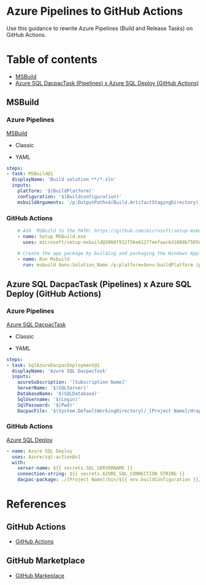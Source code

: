 # Azure Pipelines to GitHub Actions
Use this guidance to rewrite Azure Pipelines (Build and Release Tasks) on GitHub Actions.

Table of contents
=================

<!--ts-->
   * [MSBuild](#MSBuild)
   * [Azure SQL DacpacTask (Pipelines) x Azure SQL Deploy (GitHub Actions)](#azure-sql-dacpactask-pipelines-x-azure-sql-deploy-github-actions)
<!--te-->

## MSBuild
### Azure Pipelines
[MSBuild](https://docs.microsoft.com/en-us/azure/devops/pipelines/tasks/build/msbuild?view=azure-devops)

- Classic

- YAML
```yaml
steps:
- task: MSBuild@1
  displayName: 'Build solution **/*.sln'
  inputs:
    platform: '$(BuildPlatform)'
    configuration: '$(Buildconfiguration)'
    msbuildArguments: '/p:OutputPath=$(Build.ArtifactStagingDirectory)'
```

### GitHub Actions
```yaml
    # Add  MSBuild to the PATH: https://github.com/microsoft/setup-msbuild
    - name: Setup MSBuild.exe
      uses: microsoft/setup-msbuild@2008f912f56e61277eefaac6d1888b750582aa16
      
    # Create the app package by building and packaging the Windows Application Packaging project
    - name: Run Msbuild
      run: msbuild $env:Solution_Name /p:platform=$env:buildPlatform /p:Configuration=$env:buildConfiguration
```

## Azure SQL DacpacTask (Pipelines) x Azure SQL Deploy (GitHub Actions)
### Azure Pipelines
[Azure SQL DacpacTask](https://github.com/microsoft/azure-pipelines-tasks/tree/master/Tasks/SqlAzureDacpacDeploymentV1)

- Classic

- YAML
```yaml
steps:
- task: SqlAzureDacpacDeployment@1
  displayName: 'Azure SQL DacpacTask'
  inputs:
    azureSubscription: '[Subscription Name]'
    ServerName: '$(SQLServer)'
    DatabaseName: '$(SQLDatabase)'
    SqlUsername: '$(Login)'
    SqlPassword: '$(Pwd)'
    DacpacFile: '$(System.DefaultWorkingDirectory)/_[Project Name]/drop/[Project Name]/bin/Release/[Project Name].dacpac'
  ```
### GitHub Actions
[Azure SQL Deploy](https://github.com/marketplace/actions/azure-sql-deploy)
```yaml
- name: Azure SQL Deploy
  uses: Azure/sql-action@v1
  with:
    server-name: ${{ secrets.SQL_SERVERNAME }}
    connection-string: ${{ secrets.AZURE_SQL_CONNECTION_STRING }}
    dacpac-package: ./[Project Name]/bin/${{ env.buildConfiguration }}/GHA-SSDT.dacpac
```

# References
## GitHub Actions
- [GitHub Actions](https://github.com/features/actions)
## GitHub Marketplace
- [GitHub Markeplace](https://github.com/marketplace?type=actions)
